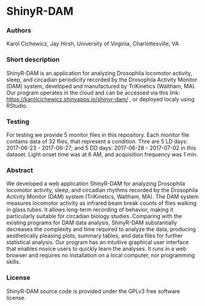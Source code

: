 # ShinyR-DAM

### Authors 
Karol Cichewicz, Jay Hirsh, University of Virginia, Charlottesville, VA

### Short description
ShinyR-DAM is an application for analyzing Drosophila locomotor activity, sleep, and circadian periodicity recorded by the Drosophila Activity Monitor (DAM) system, developed and manufactured by TriKinetics (Waltham, MA). Our program operates in the cloud and can be accessed via this link: https://karolcichewicz.shinyapps.io/shinyr-dam/ , or deployed localy using RStudio. 

### Testing
For testing we provide 5 monitor files in this repository. Each monitor file contains data of 32 flies, that represent a condition. Thre are 5 LD days: 2017-06-23 - 2017-06-27; and 5 DD days: 2017-06-28 - 2017-07-02 in this dataset. Light onset time was at 6 AM, and acquisition frequency was 1 min. 

### Abstract
We developed a web application ShinyR-DAM for analyzing Drosophila locomotor activity, sleep, and circadian rhythms recorded by the Drosophila Activity Monitor (DAM) system (TriKinetics, Waltham, MA). The DAM system measures locomotor activity as infrared beam break counts of flies walking in glass tubes. It allows long-term recording of behavior, making it particularly suitable for circadian biology studies. Comparing with the existing programs for DAM data analysis, ShinyR-DAM substantially decreases the complexity and time required to analyze the data, producing aesthetically pleasing plots, summary tables, and data files for further statistical analysis. Our program has an intuitive graphical user interface that enables novice users to quickly learn the analyses. It runs in a web browser and requires no installation on a local computer, nor programming skills. 

### License
ShinyR-DAM source code is provided under the GPLv3 free software license.
